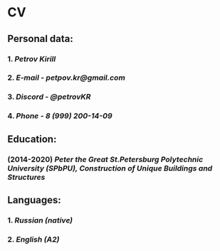 # CV
## Personal data:
### 1. _Petrov Kirill_
### 2. _E-mail - petpov.kr@gmail.com_
### 3. _Discord - @petrovKR_
### 4. _Phone - 8 (999) 200-14-09_
## Education:
### **(2014-2020)** _Peter the Great St.Petersburg Polytechnic University (SPbPU), Construction of Unique Buildings and Structures_
## Languages:
### 1. _Russian (native)_
### 2. _English (A2)_